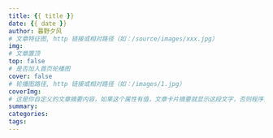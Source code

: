 ```yaml
---
title: {{ title }}
date: {{ date }}
author: 暮野夕风
# 文章特征图, http 链接或相对路径（如：/source/images/xxx.jpg）
img:
# 文章置顶
top: false
# 是否加入首页轮播图
cover: false
# 轮播图路径, http 链接或相对路径（如：/images/1.jpg）
coverImg:
# 这是你自定义的文章摘要内容，如果这个属性有值，文章卡片摘要就显示这段文字，否则程序会自动截取文章的部分内容作为摘要
summary:
categories:
tags:
---
```

